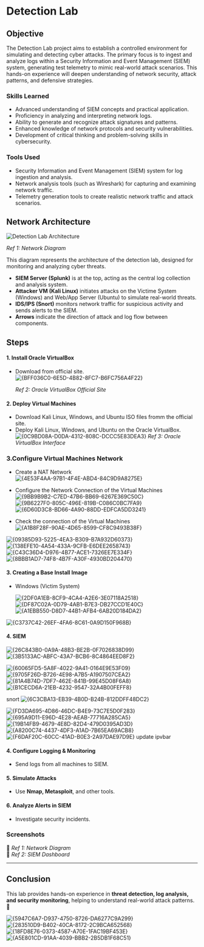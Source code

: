 # Detection Lab

## Objective

The Detection Lab project aims to establish a controlled environment for simulating and detecting cyber attacks. The primary focus is to ingest and analyze logs within a Security Information and Event Management (SIEM) system, generating test telemetry to mimic real-world attack scenarios. This hands-on experience will deepen understanding of network security, attack patterns, and defensive strategies.

### Skills Learned
- Advanced understanding of SIEM concepts and practical application.
- Proficiency in analyzing and interpreting network logs.
- Ability to generate and recognize attack signatures and patterns.
- Enhanced knowledge of network protocols and security vulnerabilities.
- Development of critical thinking and problem-solving skills in cybersecurity.

### Tools Used
- Security Information and Event Management (SIEM) system for log ingestion and analysis.
- Network analysis tools (such as Wireshark) for capturing and examining network traffic.
- Telemetry generation tools to create realistic network traffic and attack scenarios.




## Network Architecture
![Detection Lab Architecture](https://github.com/user-attachments/assets/cb92936d-2f70-432e-9fd6-cb7f65302eaa)

*Ref 1: Network Diagram*

This diagram represents the architecture of the detection lab, designed for monitoring and analyzing cyber threats.

- **SIEM Server (Splunk)** is at the top, acting as the central log collection and analysis system.
- **Attacker VM (Kali Linux)**  initiates attacks on the Victime System (Windows) and Web/App Server (Ubuntu) to simulate real-world threats.
- **IDS/IPS (Snort)** monitors network traffic for suspicious activity and sends alerts to the SIEM.
- **Arrows** indicate the direction of attack and log flow between components.



## Steps

#### 1. Install Oracle VirtualBox
- Download from official site.
![{BFF036C0-6E5D-4B82-8FC7-B6FC756A4F22}](https://github.com/user-attachments/assets/167e60f4-f0eb-4c9a-a7e6-c5f9cb102b17)

  *Ref 2: Oracle VirtualBox Official Site*


#### 2. Deploy Virtual Machines  
- Download Kali Linux, Windows, and Ubuntu ISO files fromm the official site.
- Deploy Kali Linux, Windows, and Ubuntu on the Oracle VirtualBox.
![{0C9BD08A-D0DA-4312-808C-DCCC5E83DEA3}](https://github.com/user-attachments/assets/24539058-b68b-44b8-816c-c9ea8189461d)
 *Ref 3: Oracle VirtualBox Interface*
### 3.Configure Virtual Machines Network
- Create a NAT Network
![{4E53F4AA-97B1-4F4E-ABD4-84C9D9A8275E}](https://github.com/user-attachments/assets/00fac8f6-ca77-4c9d-a0f3-be0b7ab26dae)
- Configure the Network Connection of the Virtual Machines
![{9BB9B9B2-C7ED-47B6-BB69-6267E369C50C}](https://github.com/user-attachments/assets/c0ff3865-c930-4c9f-96bb-f0da5b8a6353)
![{9B6227F0-805C-496E-819B-C086C0BC7FA9}](https://github.com/user-attachments/assets/fd106560-27c5-48d7-9701-4bc7518fde37)
![{6D60D3C8-BD66-4A90-88DD-EDFCA5DD3241}](https://github.com/user-attachments/assets/f2e9a5d7-21f3-4dce-b4e9-471afda53240)

- Check the connection of the Virtual Machines
  ![{A1B8F28F-90AE-4D65-8599-CF8C9493B38F}](https://github.com/user-attachments/assets/1c9b39f2-b478-4636-9f2a-98917a72571c)

![{09385D93-5225-4EA3-B309-B7A932D60373}](https://github.com/user-attachments/assets/ce2ab19f-cb89-44f4-9dcb-8b8b5f513718)
![{138EFE10-4A54-433A-9CFB-E6DEE2658743}](https://github.com/user-attachments/assets/f17113e0-57eb-4612-b39a-c05ec1f36a77)
![{C43C36D4-D976-4B77-ACE1-7326EE7E334F}](https://github.com/user-attachments/assets/7641a363-bdb1-42c5-8224-624bae670413)
![{8BBB1AD7-74F8-4B7F-A30F-4930BD204470}](https://github.com/user-attachments/assets/10ef2e83-73e6-4895-8796-3e9e863513b9)


#### 3. Creating a Base Install Image
- Windows (Victim System)

  ![{2DF0A1EB-8CF9-4CA4-A2E6-3E07118A2518}](https://github.com/user-attachments/assets/89917059-7ea0-4cc6-8252-438a6c2e61ef)
  ![{DF87C02A-0D79-4AB1-B7E3-DB27CCD1E40C}](https://github.com/user-attachments/assets/87cb467e-b27f-468e-b00c-fe11218671b6)
  ![{A1EBB550-D8D7-44B1-AFB4-6AB20D184DA2}](https://github.com/user-attachments/assets/9904dbaa-43c7-421e-93ef-387ebb445692)

![{C3737C42-26EF-4FA6-8C61-0A9D150F968B}](https://github.com/user-attachments/assets/807301e7-5601-4cda-be75-24f116d56d16)

#### 4. SIEM 
![{26C843B0-0A9A-48B3-BE2B-0F7026838D99}](https://github.com/user-attachments/assets/56e5b825-ffab-42ce-a8ff-bccff74626b9)
![{3B5133AC-ABFC-43A7-BCB6-8C4864EED8F2}](https://github.com/user-attachments/assets/235f8557-5772-4899-abe4-9f14c538be2d)

![{60065FD5-5A8F-4022-9A41-0164E9E53F09}](https://github.com/user-attachments/assets/b941a2c9-307a-477c-9102-adea7acefcf6)
![{9705F26D-B726-4E98-A7B5-A1907507CEA2}](https://github.com/user-attachments/assets/5df97897-88a6-4234-86b4-b9194e368b77)
![{81A4B74D-7DF7-462E-841B-99E45D08F6A8}](https://github.com/user-attachments/assets/a7662a09-da0b-4db6-aca0-2f74c43b426e)
![{B1CECD6A-21EB-4232-9547-32A4B00FEFF8}](https://github.com/user-attachments/assets/750ed603-8f42-42eb-a33c-4dc3de87b33b)

snort
![{6C3CBA13-EB39-4B0D-B24B-812DDFF48DC2}](https://github.com/user-attachments/assets/52b224b6-bb28-4709-b455-53a2f0b5a58b)

![{FD3DA695-4D86-46DC-B4E9-73C7E5D0F283}](https://github.com/user-attachments/assets/2c3966ba-9c68-44e2-a0b3-33e1f09c5c87)
![{695A9D11-E96D-4E28-AEAB-77716A285CA5}](https://github.com/user-attachments/assets/bbe32ece-bdc6-4cb1-831f-6bc8b7f8f1dd)
![{19B14FB9-4679-4E8D-82D4-479D0395AD3D}](https://github.com/user-attachments/assets/3b21ec39-9ab9-4d7d-bb2e-0e50335c0f0f)
![{A8200C74-4437-4DF3-A1AD-7B65EA69ACB8}](https://github.com/user-attachments/assets/9bdb9f3e-077e-4231-a387-965c709967a1)
![{F6DAF20C-60CC-41AD-B0E3-2A97DAE97D9E}](https://github.com/user-attachments/assets/da439797-755f-40b0-8f80-1eff9337aae3)
update ipvbar



#### 4. Configure Logging & Monitoring  
- Send logs from all machines to SIEM.  

#### 5. Simulate Attacks  
- Use **Nmap, Metasploit**, and other tools.  

#### 6. Analyze Alerts in SIEM  
- Investigate security incidents.  

### **Screenshots**
📸 *Ref 1: Network Diagram*  
📸 *Ref 2: SIEM Dashboard*  

---

## **Conclusion**
This lab provides hands-on experience in **threat detection, log analysis, and security monitoring**, helping to understand real-world attack patterns. 🚀  

![{5947C6A7-D937-4750-8726-DA6277C9A299}](https://github.com/user-attachments/assets/aeabe213-120a-4a86-ab06-98859202fcfb)
![{283510D9-B402-40CA-8172-2C9BCA652568}](https://github.com/user-attachments/assets/186643e4-b774-48ff-8565-e6182e4a172a)
![{18FD8E76-0373-4587-A70E-1FAC19BF453E}](https://github.com/user-attachments/assets/571104ae-9798-46ae-9aa5-6257948187c2)
![{A5E801CD-91AA-4039-BBB2-2B5DB1F68C51}](https://github.com/user-attachments/assets/7fb0fcad-deaf-4a52-8149-cc45166cf7ac)





